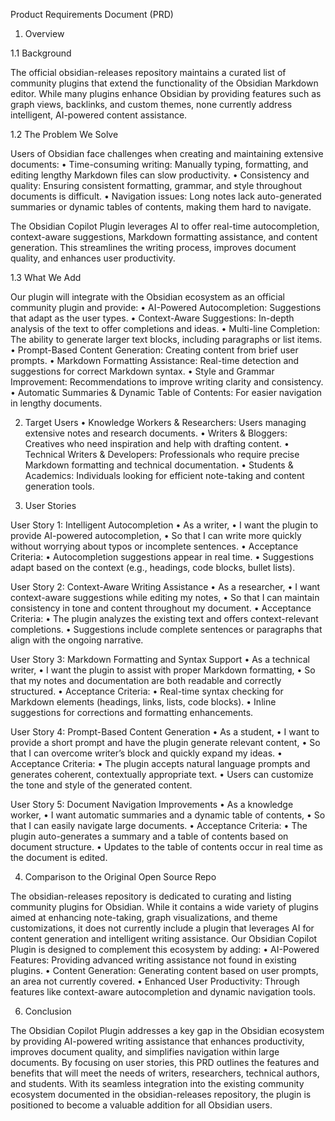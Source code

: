 
Product Requirements Document (PRD)

1. Overview

1.1 Background

The official obsidian-releases repository maintains a curated list of community plugins that extend the functionality of the Obsidian Markdown editor. While many plugins enhance Obsidian by providing features such as graph views, backlinks, and custom themes, none currently address intelligent, AI-powered content assistance.

1.2 The Problem We Solve

Users of Obsidian face challenges when creating and maintaining extensive documents:
	•	Time-consuming writing: Manually typing, formatting, and editing lengthy Markdown files can slow productivity.
	•	Consistency and quality: Ensuring consistent formatting, grammar, and style throughout documents is difficult.
	•	Navigation issues: Long notes lack auto-generated summaries or dynamic tables of contents, making them hard to navigate.

The Obsidian Copilot Plugin leverages AI to offer real-time autocompletion, context-aware suggestions, Markdown formatting assistance, and content generation. This streamlines the writing process, improves document quality, and enhances user productivity.

1.3 What We Add

Our plugin will integrate with the Obsidian ecosystem as an official community plugin and provide:
	•	AI-Powered Autocompletion: Suggestions that adapt as the user types.
	•	Context-Aware Suggestions: In-depth analysis of the text to offer completions and ideas.
	•	Multi-line Completion: The ability to generate larger text blocks, including paragraphs or list items.
	•	Prompt-Based Content Generation: Creating content from brief user prompts.
	•	Markdown Formatting Assistance: Real-time detection and suggestions for correct Markdown syntax.
	•	Style and Grammar Improvement: Recommendations to improve writing clarity and consistency.
	•	Automatic Summaries & Dynamic Table of Contents: For easier navigation in lengthy documents.

2. Target Users
	•	Knowledge Workers & Researchers: Users managing extensive notes and research documents.
	•	Writers & Bloggers: Creatives who need inspiration and help with drafting content.
	•	Technical Writers & Developers: Professionals who require precise Markdown formatting and technical documentation.
	•	Students & Academics: Individuals looking for efficient note-taking and content generation tools.

3. User Stories

User Story 1: Intelligent Autocompletion
	•	As a writer,
	•	I want the plugin to provide AI-powered autocompletion,
	•	So that I can write more quickly without worrying about typos or incomplete sentences.
	•	Acceptance Criteria:
	•	Autocompletion suggestions appear in real time.
	•	Suggestions adapt based on the context (e.g., headings, code blocks, bullet lists).

User Story 2: Context-Aware Writing Assistance
	•	As a researcher,
	•	I want context-aware suggestions while editing my notes,
	•	So that I can maintain consistency in tone and content throughout my document.
	•	Acceptance Criteria:
	•	The plugin analyzes the existing text and offers context-relevant completions.
	•	Suggestions include complete sentences or paragraphs that align with the ongoing narrative.

User Story 3: Markdown Formatting and Syntax Support
	•	As a technical writer,
	•	I want the plugin to assist with proper Markdown formatting,
	•	So that my notes and documentation are both readable and correctly structured.
	•	Acceptance Criteria:
	•	Real-time syntax checking for Markdown elements (headings, links, lists, code blocks).
	•	Inline suggestions for corrections and formatting enhancements.

User Story 4: Prompt-Based Content Generation
	•	As a student,
	•	I want to provide a short prompt and have the plugin generate relevant content,
	•	So that I can overcome writer’s block and quickly expand my ideas.
	•	Acceptance Criteria:
	•	The plugin accepts natural language prompts and generates coherent, contextually appropriate text.
	•	Users can customize the tone and style of the generated content.

User Story 5: Document Navigation Improvements
	•	As a knowledge worker,
	•	I want automatic summaries and a dynamic table of contents,
	•	So that I can easily navigate large documents.
	•	Acceptance Criteria:
	•	The plugin auto-generates a summary and a table of contents based on document structure.
	•	Updates to the table of contents occur in real time as the document is edited.

4. Comparison to the Original Open Source Repo

The obsidian-releases repository is dedicated to curating and listing community plugins for Obsidian. While it contains a wide variety of plugins aimed at enhancing note-taking, graph visualizations, and theme customizations, it does not currently include a plugin that leverages AI for content generation and intelligent writing assistance. Our Obsidian Copilot Plugin is designed to complement this ecosystem by adding:
	•	AI-Powered Features: Providing advanced writing assistance not found in existing plugins.
	•	Content Generation: Generating content based on user prompts, an area not currently covered.
	•	Enhanced User Productivity: Through features like context-aware autocompletion and dynamic navigation tools.

6. Conclusion

The Obsidian Copilot Plugin addresses a key gap in the Obsidian ecosystem by providing AI-powered writing assistance that enhances productivity, improves document quality, and simplifies navigation within large documents. By focusing on user stories, this PRD outlines the features and benefits that will meet the needs of writers, researchers, technical authors, and students. With its seamless integration into the existing community ecosystem documented in the obsidian-releases repository, the plugin is positioned to become a valuable addition for all Obsidian users.